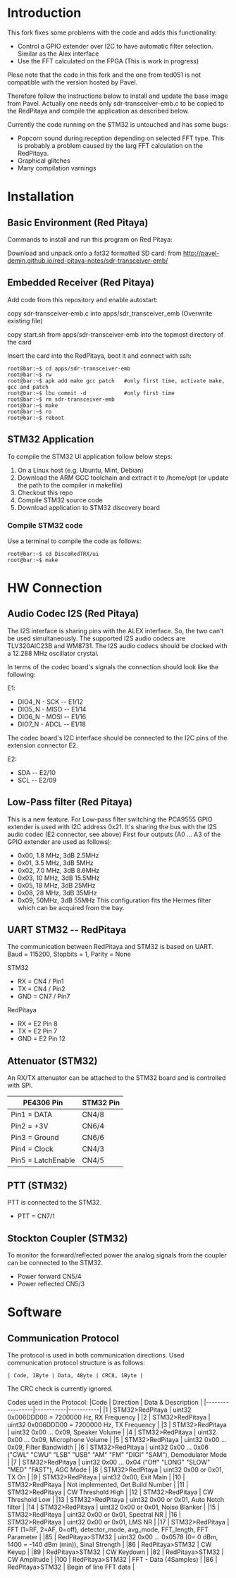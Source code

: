 # Introduction

This fork fixes some problems with the code and adds this functionality:
 * Control a GPIO extender over I2C to have automatic filter selection. Similar as the Alex interface
 * Use the FFT calculated on the FPGA (This is work in progress)

Plese note that the code in this fork and the one from ted051 is not compatible with the version hosted by Pavel.

Therefore follow the instructions below to install and update the base image from Pavel. Actually one needs only sdr-transceiver-emb.c to be copied to the RedPitaya and compile the application as described below.

Currently the code running on the STM32 is untouched and has some bugs:
 * Popcorn sound during reception depending on selected FFT type. This is probably a problem caused by the larg FFT calculation on the RedPitaya.
 * Graphical glitches
 * Many compilation varnings

# Installation

## Basic Environment (Red Pitaya)

Commands to install and run this program on Red Pitaya:

Download and unpack onto a fat32 formatted SD card:
from  http://pavel-demin.github.io/red-pitaya-notes/sdr-transceiver-emb/

## Embedded Receiver (Red Pitaya)

Add code from this repository and enable autostart:

copy sdr-transceiver-emb.c into apps/sdr_transceiver_emb (Overwrite existing file)

copy start.sh from apps/sdr-transceiver-emb into the topmost directory of the card

Insert the card into the RedPitaya, boot it and connect with ssh:

```console
root@bar:~$ cd apps/sdr-transceiver-emb
root@bar:~$ rw
root@bar:~$ apk add make gcc patch   #only first time, activate make, gcc and patch
root@bar:~$ lbu commit -d            #only first time
root@bar:~$ rm sdr-transceiver-emb
root@bar:~$ make 
root@bar:~$ ro 
root@bar:~$ reboot
```
## STM32 Application

To compile the STM32 UI application follow below steps:
 1. On a Linux host (e.g. Ubuntu, Mint, Debian)
 2. Download the ARM GCC toolchain and extract it to /home/opt (or update the path to the compiler in makefile)
 3. Checkout this repo
 4. Compile STM32 source code
 5. Download application to STM32 discovery board

 ### Compile STM32 code
Use a terminal to compile the code as follows:
```console
root@bar:~$ cd DiscoRedTRX/ui
root@bar:~$ make
```


# HW Connection

## Audio Codec I2S (Red Pitaya)

The I2S interface is sharing pins with the ALEX interface. So, the two can’t be used simultaneously.
The supported I2S audio codecs are TLV320AIC23B and WM8731. The I2S audio
codecs should be clocked with a 12.288 MHz oscillator crystal.

In terms of the codec board's signals the connection should look like the following:

E1:
* DIO4_N - SCK -- E1/12
* DIO5_N - MISO -- E1/14
* DIO6_N - MOSI -- E1/16
* DIO7_N - ADCL -- E1/18

The codec board's I2C interface should be connected to the I2C pins of the extension connector E2.

E2:
* SDA -- E2/10
* SCL -- E2/09

## Low-Pass filter (Red Pitaya)

This is a new feature. For Low-pass filter switching the PCA9555 GPIO extender is used with I2C address 0x21.
It's sharing the bus with the I2S audio codec (E2 connector, see above)
First four outputs (A0 ... A3 of the GPIO extender are used as follows):
* 0x00, 1.8 MHz, 3dB 2.5MHz
* 0x01, 3.5 MHz, 3dB 5MHz
* 0x02, 7.0 MHz, 3dB 8.6MHz
* 0x03, 10 MHz, 3dB 15.5MHz
* 0x05, 18 MHz, 3dB 25MHz
* 0x08, 28 MHz, 3dB 35MHz
* 0x09, 50MHz, 3dB 55MHz
This configuration fits the Hermes filter which can be acquired from the bay.

## UART STM32 -- RedPitaya
The communication between RedPitaya and STM32 is based on UART. Baud = 115200, Stopbits = 1, Parity = None	

STM32
* RX = CN4 / Pin1
* TX = CN4 / Pin2
* GND = CN7 / Pin7		

RedPitaya
* RX = E2 Pin 8
* TX = E2 Pin 7
* GND = E2 Pin 12		

## Attenuator (STM32)
An RX/TX attenuator can be attached to the STM32 board and is controlled with SPI.

|PE4306 Pin       |		STM32 Pin |
|-----------------|---------------|
|Pin1 = DATA 	  |   CN4/8|
|Pin2 = +3V  	  |	 CN6/4|
|Pin3 = Ground 	  |	 CN6/6|
|Pin4 = Clock 	  |	 CN4/3|
|Pin5 = LatchEnable |	 CN4/5|

## PTT (STM32)
PTT is connected to the STM32.
* PTT = CN7/1

## Stockton Coupler (STM32)
To monitor the forward/reflected power the analog signals from the coupler can be connected to the STM32.

* Power forward	CN5/4
* Power reflected	CN5/3

# Software

## Communication Protocol

The protocol is used in both communication directions. Used communication protocol structure is as follows:

```
| Code, 1Byte | Data, 4Byte | CRC8, 1Byte |
```
The CRC check is currently ignored.

Codes used in the Protocol:
|Code       |		Direction |   Data & Description |
|-----------------|-----------|-----------|
|1 	  |   STM32>RedPitaya   |   uint32 0x006DDD00 = 7200000 Hz, RX Frequency |
|2 	  |   STM32>RedPitaya   |   uint32 0x006DDD00 = 7200000 Hz, TX Frequency |
|3 	  |   STM32>RedPitaya   |   uint32 0x00 ... 0x09, Speaker Volume |
|4 	  |   STM32>RedPitaya   |   uint32 0x00 ... 0x09, Microphone Volume |
|5 	  |   STM32>RedPitaya   |   uint32 0x00 ... 0x09, Filter Bandwidth |
|6 	  |   STM32>RedPitaya   |   uint32 0x00 ... 0x06 ("CWL"	"CWU" "LSB" "USB" "AM" "FM" "DIGI" "SAM"), Demodulator Mode |
|7 	  |   STM32>RedPitaya   |   uint32 0x00 ... 0x04 ("Off" "LONG" "SLOW" "MED"	"FAST"), AGC Mode |
|8 	  |   STM32>RedPitaya   |   uint32 0x00 or 0x01, TX On |
|9 	  |   STM32>RedPitaya   |   uint32 0x00, Exit Main |
|10 	  |   STM32>RedPitaya   |   Not implemented, Get Build Number |
|11 	  |   STM32>RedPitaya   |   CW Threshold High |
|12 	  |   STM32>RedPitaya   |   CW Threshold Low |
|13 	  |   STM32>RedPitaya   |   uint32 0x00 or 0x01, Auto Notch filter |
|14 	  |   STM32>RedPitaya   |   uint32 0x00 or 0x01, Noise Blanker |
|15 	  |   STM32>RedPitaya   |   uint32 0x00 or 0x01, Spectral NR |
|16 	  |   STM32>RedPitaya   |   uint32 0x00 or 0x01, LMS NR |
|17 	  |   STM32>RedPitaya   |   FFT (1=RF, 2=AF, 0=off), detector_mode, avg_mode, FFT_length, FFT Parameter |
|85 	  |   RedPitaya>STM32   |   uint32 0x00 ... 0x0578 (0= 0 dBm, 1400 = -140 dBm (min)), Sinal Strength |
|86 	  |   RedPitaya>STM32   |   CW Keyup |
|89 	  |   RedPitaya>STM32   |   CW Keydown |
|82 	  |   RedPitaya>STM32   |   CW Amplitude |
|100 	  |   RedPitaya>STM32   |   FFT - Data (4Samples) |
|86 	  |   RedPitaya>STM32   |   Begin of line FFT data |